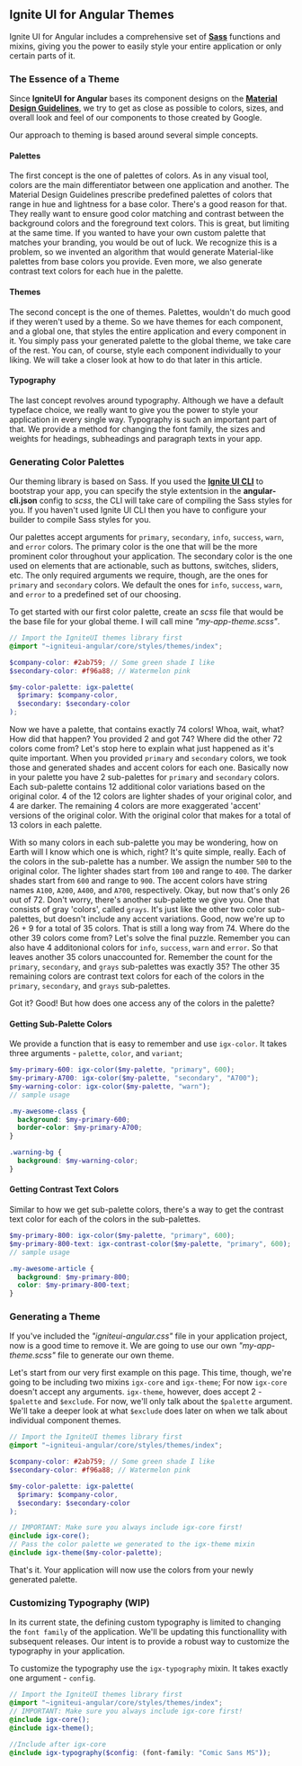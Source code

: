 ## Ignite UI for Angular Themes

Ignite UI for Angular includes a comprehensive set of **<a href="http://sass-lang.com/" target="_blank">Sass</a>** functions and mixins, giving you the power to easily style your entire application or only certain parts of it.

### The Essence of a Theme

Since **IgniteUI for Angular** bases its component designs on the **<a href="https://material.io/guidelines/material-design/introduction.html" target="_blank">Material Design Guidelines</a>**, we try to get as close as possible to colors, sizes, and overall look and feel of our components to those created by Google.

Our approach to theming is based around several simple concepts.

#### Palettes

The first concept is the one of palettes of colors. As in any visual tool, colors are the main differentiator between one application and another. The Material Design Guidelines prescribe predefined palettes of colors that range in hue and lightness for a base color. There's a good reason for that. They really want to ensure good color matching and contrast between the background colors and the foreground text colors. This is great, but limiting at the same time. If you wanted to have your own custom palette that matches your branding, you would be out of luck. We recognize this is a problem, so we invented an algorithm that would generate Material-like palettes from base colors you provide. Even more, we also generate contrast text colors for each hue in the palette.

#### Themes

The second concept is the one of themes. Palettes, wouldn't do much good if they weren't used by a theme. So we have themes for each component, and a global one, that styles the entire application and every component in it. You simply pass your generated palette to the global theme, we take care of the rest. You can, of course, style each component individually to your liking. We will take a closer look at how to do that later in this article.

#### Typography

The last concept revolves around typography. Although we have a default typeface choice, we really want to give you the power to style your application in every single way. Typography is such an important part of that. We provide a method for changing the font family, the sizes and weights for headings, subheadings and paragraph texts in your app.

### Generating Color Palettes

Our theming library is based on Sass. If you used the **<a href="https://github.com/IgniteUI/igniteui-cli" target="_blank">Ignite UI CLI</a>** to bootstrap your app, you can specify the style extentsion in the **angular-cli.json** config to _scss_, the CLI will take care of compiling the Sass styles for you. If you haven't used Ignite UI CLI then you have to configure your builder to compile Sass styles for you.

Our palettes accept arguments for `primary`, `secondary`, `info`, `success`, `warn`, and `error` colors. The primary color is the one that will be the more prominent color throughout your application. The secondary color is the one used on elements that are actionable, such as buttons, switches, sliders, etc. The only required arguments we require, though, are the ones for `primary` and `secondary` colors. We default the ones for `info`, `success`, `warn`, and `error` to a predefined set of our choosing.

To get started with our first color palette, create an _scss_ file that would be the base file for your global theme. I will call mine _"my-app-theme.scss"_.

```scss
// Import the IgniteUI themes library first
@import "~igniteui-angular/core/styles/themes/index";

$company-color: #2ab759; // Some green shade I like
$secondary-color: #f96a88; // Watermelon pink

$my-color-palette: igx-palette(
  $primary: $company-color,
  $secondary: $secondary-color
);
```

Now we have a palette, that contains exactly 74 colors! Whoa, wait, what? How did that happen? You provided 2 and got 74? Where did the other 72 colors come from?
Let's stop here to explain what just happened as it's quite important. When you provided `primary` and `secondary` colors, we took those and generated shades and accent colors for each one. Basically now in your palette you have 2 sub-palettes for `primary` and `secondary` colors. Each sub-palette contains 12 additional color variations based on the original color. 4 of the 12 colors are lighter shades of your original color, and 4 are darker. The remaining 4 colors are more exaggerated 'accent' versions of the original color. With the original color that makes for a total of 13 colors in each palette.

With so many colors in each sub-palette you may be wondering, how on Earth will I know which one is which, right? It's quite simple, really. Each of the colors in the sub-palette has a number. We assign the number `500` to the original color. The lighter shades start from `100` and range to `400`. The darker shades start from `600` and range to `900`. The accent colors have string names `A100`, `A200`, `A400`, and `A700`, respectively. Okay, but now that's only 26 out of 72. Don't worry, there's another sub-palette we give you. One that consists of gray 'colors', called `grays`. It's just like the other two color sub-palettes, but doesn't include any accent variations. Good, now we're up to 26 + 9 for a total of 35 colors. That is still a long way from 74. Where do the other 39 colors come from? Let's solve the final puzzle. Remember you can also have 4 additonional colors for `info`, `success`, `warn` and `error`. So that leaves another 35 colors unaccounted for. Remember the count for the `primary`, `secondary`, and `grays` sub-palettes was exactly 35? The other 35 remaining colors are contrast text colors for each of the colors in the `primary`, `secondary`, and `grays` sub-palettes.

Got it? Good! But how does one access any of the colors in the palette?

#### Getting Sub-Palette Colors

We provide a function that is easy to remember and use `igx-color`. It takes three arguments - `palette`, `color`, and `variant`;

```scss
$my-primary-600: igx-color($my-palette, "primary", 600);
$my-primary-A700: igx-color($my-palette, "secondary", "A700");
$my-warning-color: igx-color($my-palette, "warn");
// sample usage

.my-awesome-class {
  background: $my-primary-600;
  border-color: $my-primary-A700;
}

.warning-bg {
  background: $my-warning-color;
}
```

#### Getting Contrast Text Colors

Similar to how we get sub-palette colors, there's a way to get the contrast text color for each of the colors in the sub-palettes.

```scss
$my-primary-800: igx-color($my-palette, "primary", 600);
$my-primary-800-text: igx-contrast-color($my-palette, "primary", 600);
// sample usage

.my-awesome-article {
  background: $my-primary-800;
  color: $my-primary-800-text;
}
```

### Generating a Theme

If you've included the _"igniteui-angular.css"_ file in your application project, now is a good time to remove it. We are going to use our own _"my-app-theme.scss"_ file to generate our own theme.

Let's start from our very first example on this page. This time, though, we're going to be including two mixins `igx-core` and `igx-theme`; For now `igx-core` doesn't accept any arguments. `igx-theme`, however, does accept 2 - `$palette` and `$exclude`. For now, we'll only talk about the `$palette` argument. We'll take a deeper look at what `$exclude` does later on when we talk about individual component themes.

```scss
// Import the IgniteUI themes library first
@import "~igniteui-angular/core/styles/themes/index";

$company-color: #2ab759; // Some green shade I like
$secondary-color: #f96a88; // Watermelon pink

$my-color-palette: igx-palette(
  $primary: $company-color,
  $secondary: $secondary-color
);

// IMPORTANT: Make sure you always include igx-core first!
@include igx-core();
// Pass the color palette we generated to the igx-theme mixin
@include igx-theme($my-color-palette);
```

That's it. Your application will now use the colors from your newly generated palette.

### Customizing Typography (WIP)

In its current state, the defining custom typography is limited to changing the `font family` of the application. We'll be updating this functionallity with subsequent releases. Our intent is to provide a robust way to customize the typography in your application.

To customize the typography use the `igx-typography` mixin. It takes exactly one argument - `config`.

```scss
// Import the IgniteUI themes library first
@import "~igniteui-angular/core/styles/themes/index";
// IMPORTANT: Make sure you always include igx-core first!
@include igx-core();
@include igx-theme();

//Include after igx-core
@include igx-typography($config: (font-family: "Comic Sans MS"));
```
